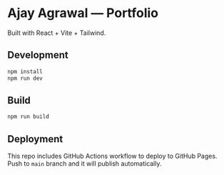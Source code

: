 # Ajay Agrawal — Portfolio

Built with React + Vite + Tailwind.

## Development
```bash
npm install
npm run dev
```

## Build
```bash
npm run build
```

## Deployment
This repo includes GitHub Actions workflow to deploy to GitHub Pages. Push to `main` branch and it will publish automatically.
